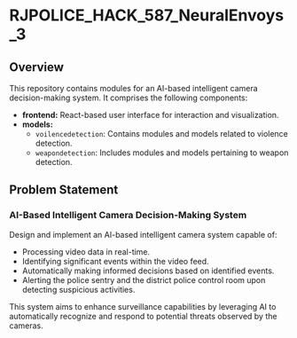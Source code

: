 # RJPOLICE_HACK_587_NeuralEnvoys_3

## Overview

This repository contains modules for an AI-based intelligent camera decision-making system. It comprises the following components:

- **frontend:** React-based user interface for interaction and visualization.
- **models:**
  - `voilencedetection`: Contains modules and models related to violence detection.
  - `weapondetection`: Includes modules and models pertaining to weapon detection.

## Problem Statement

### AI-Based Intelligent Camera Decision-Making System

Design and implement an AI-based intelligent camera system capable of:
- Processing video data in real-time.
- Identifying significant events within the video feed.
- Automatically making informed decisions based on identified events.
- Alerting the police sentry and the district police control room upon detecting suspicious activities.

This system aims to enhance surveillance capabilities by leveraging AI to automatically recognize and respond to potential threats observed by the cameras.

